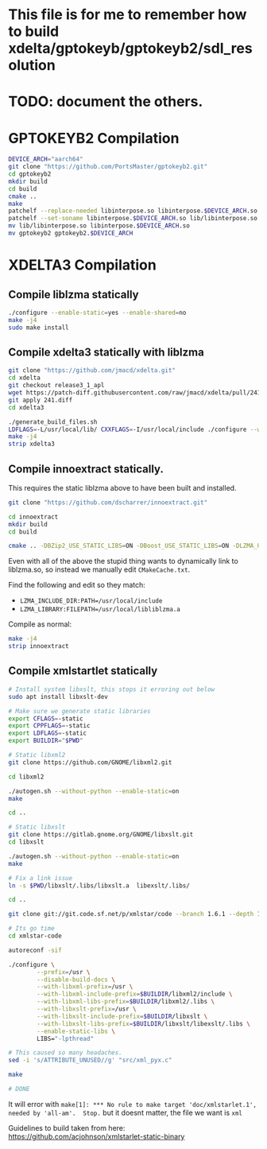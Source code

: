 # This file is for me to remember how to build xdelta/gptokeyb/gptokeyb2/sdl_resolution

# TODO: document the others.

# GPTOKEYB2 Compilation

```sh
DEVICE_ARCH="aarch64"
git clone "https://github.com/PortsMaster/gptokeyb2.git"
cd gptokeyb2
mkdir build
cd build
cmake ..
make
patchelf --replace-needed libinterpose.so libinterpose.$DEVICE_ARCH.so gptokeyb2
patchelf --set-soname libinterpose.$DEVICE_ARCH.so lib/libinterpose.so
mv lib/libinterpose.so libinterpose.$DEVICE_ARCH.so
mv gptokeyb2 gptokeyb2.$DEVICE_ARCH
```

# XDELTA3 Compilation

## Compile liblzma statically
```sh
./configure --enable-static=yes --enable-shared=no
make -j4
sudo make install
```

## Compile xdelta3 statically with liblzma

```sh
git clone "https://github.com/jmacd/xdelta.git"
cd xdelta
git checkout release3_1_apl
wget https://patch-diff.githubusercontent.com/raw/jmacd/xdelta/pull/241.diff
git apply 241.diff
cd xdelta3

./generate_build_files.sh
LDFLAGS=-L/usr/local/lib/ CXXFLAGS=-I/usr/local/include ./configure --with-liblzma
make -j4
strip xdelta3
```

## Compile innoextract statically.

This requires the static liblzma above to have been built and installed.

```sh
git clone "https://github.com/dscharrer/innoextract.git"

cd innoextract
mkdir build
cd build

cmake .. -DBZip2_USE_STATIC_LIBS=ON -DBoost_USE_STATIC_LIBS=ON -DLZMA_USE_STATIC_LIBS=ON -DUSE_LZMA=ON -DUSE_STATIC_LIBS=ON -DZLIB_USE_STATIC_LIBS=ON -Diconv_USE_STATIC_LIBS=ON

```

Even with all of the above the stupid thing wants to dynamically link to liblzma.so, so instead we manually edit `CMakeCache.txt`.

Find the following and edit so they match:

- `LZMA_INCLUDE_DIR:PATH=/usr/local/include`
- `LZMA_LIBRARY:FILEPATH=/usr/local/libliblzma.a`

Compile as normal:

```sh
make -j4
strip innoextract
```


## Compile xmlstartlet statically

```sh
# Install system libxslt, this stops it erroring out below
sudo apt install libxslt-dev

# Make sure we generate static libraries
export CFLAGS=-static
export CPPFLAGS=-static
export LDFLAGS=-static
export BUILDIR="$PWD"

# Static libxml2
git clone https://github.com/GNOME/libxml2.git

cd libxml2

./autogen.sh --without-python --enable-static=on
make

cd ..

# Static libxslt
git clone https://gitlab.gnome.org/GNOME/libxslt.git
cd libxslt

./autogen.sh --without-python --enable-static=on
make

# Fix a link issue
ln -s $PWD/libxslt/.libs/libxslt.a  libexslt/.libs/

cd ..

git clone git://git.code.sf.net/p/xmlstar/code --branch 1.6.1 --depth 1 xmlstar-code

# Its go time
cd xmlstar-code

autoreconf -sif

./configure \
        --prefix=/usr \
        --disable-build-docs \
        --with-libxml-prefix=/usr \
        --with-libxml-include-prefix=$BUILDIR/libxml2/include \
        --with-libxml-libs-prefix=$BUILDIR/libxml2/.libs \
        --with-libxslt-prefix=/usr \
        --with-libxslt-include-prefix=$BUILDIR/libxslt \
        --with-libxslt-libs-prefix=$BUILDIR/libxslt/libexslt/.libs \
        --enable-static-libs \
        LIBS="-lpthread"

# This caused so many headaches.
sed -i 's/ATTRIBUTE_UNUSED//g' "src/xml_pyx.c"

make

# DONE

```

It will error with `make[1]: *** No rule to make target 'doc/xmlstarlet.1', needed by 'all-am'.  Stop.` but it doesnt matter, the file we want is `xml`

Guidelines to build taken from here: https://github.com/acjohnson/xmlstarlet-static-binary
